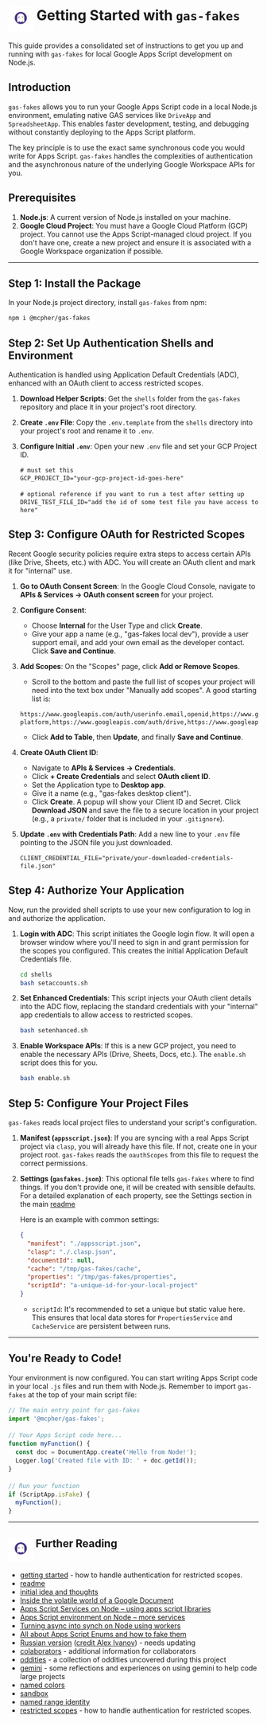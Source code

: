 # <img src="./logo.png" alt="gas-fakes logo" width="50" align="top">  Getting Started with `gas-fakes`

This guide provides a consolidated set of instructions to get you up and running with `gas-fakes` for local Google Apps Script development on Node.js.

## Introduction

`gas-fakes` allows you to run your Google Apps Script code in a local Node.js environment, emulating native GAS services like `DriveApp` and `SpreadsheetApp`. This enables faster development, testing, and debugging without constantly deploying to the Apps Script platform.

The key principle is to use the exact same synchronous code you would write for Apps Script. `gas-fakes` handles the complexities of authentication and the asynchronous nature of the underlying Google Workspace APIs for you.

## Prerequisites

1.  **Node.js**: A current version of Node.js installed on your machine.
2.  **Google Cloud Project**: You must have a Google Cloud Platform (GCP) project. You cannot use the Apps Script-managed cloud project. If you don't have one, create a new project and ensure it is associated with a Google Workspace organization if possible.

---

## Step 1: Install the Package

In your Node.js project directory, install `gas-fakes` from npm:

```sh
npm i @mcpher/gas-fakes
```

## Step 2: Set Up Authentication Shells and Environment

Authentication is handled using Application Default Credentials (ADC), enhanced with an OAuth client to access restricted scopes.

1.  **Download Helper Scripts**: Get the `shells` folder from the `gas-fakes` repository and place it in your project's root directory.

2.  **Create `.env` File**: Copy the `.env.template` from the `shells` directory into your project's root and rename it to `.env`.

3.  **Configure Initial `.env`**: Open your new `.env` file and set your GCP Project ID.

    ```
    # must set this
    GCP_PROJECT_ID="your-gcp-project-id-goes-here"
    
    # optional reference if you want to run a test after setting up
    DRIVE_TEST_FILE_ID="add the id of some test file you have access to here"
    ```

## Step 3: Configure OAuth for Restricted Scopes

Recent Google security policies require extra steps to access certain APIs (like Drive, Sheets, etc.) with ADC. You will create an OAuth client and mark it for "internal" use.

1.  **Go to OAuth Consent Screen**: In the Google Cloud Console, navigate to **APIs & Services -> OAuth consent screen** for your project.

2.  **Configure Consent**:
    *   Choose **Internal** for the User Type and click **Create**.
    *   Give your app a name (e.g., "gas-fakes local dev"), provide a user support email, and add your own email as the developer contact. Click **Save and Continue**.

3.  **Add Scopes**: On the "Scopes" page, click **Add or Remove Scopes**.
    *   Scroll to the bottom and paste the full list of scopes your project will need into the text box under "Manually add scopes". A good starting list is:
    ```
    https://www.googleapis.com/auth/userinfo.email,openid,https://www.googleapis.com/auth/cloud-platform,https://www.googleapis.com/auth/drive,https://www.googleapis.com/auth/spreadsheets,https://www.googleapis.com/auth/documents,https://www.googleapis.com/auth/gmail.labels
    ```
    *   Click **Add to Table**, then **Update**, and finally **Save and Continue**.

4.  **Create OAuth Client ID**:
    *   Navigate to **APIs & Services -> Credentials**.
    *   Click **+ Create Credentials** and select **OAuth client ID**.
    *   Set the Application type to **Desktop app**.
    *   Give it a name (e.g., "gas-fakes desktop client").
    *   Click **Create**. A popup will show your Client ID and Secret. Click **Download JSON** and save the file to a secure location in your project (e.g., a `private/` folder that is included in your `.gitignore`).

5.  **Update `.env` with Credentials Path**: Add a new line to your `.env` file pointing to the JSON file you just downloaded.

    ```
    CLIENT_CREDENTIAL_FILE="private/your-downloaded-credentials-file.json"
    ```

## Step 4: Authorize Your Application

Now, run the provided shell scripts to use your new configuration to log in and authorize the application.

1.  **Login with ADC**: This script initiates the Google login flow. It will open a browser window where you'll need to sign in and grant permission for the scopes you configured. This creates the initial Application Default Credentials file.

    ```bash
    cd shells
    bash setaccounts.sh
    ```

2.  **Set Enhanced Credentials**: This script injects your OAuth client details into the ADC flow, replacing the standard credentials with your "internal" app credentials to allow access to restricted scopes.

    ```bash
    bash setenhanced.sh
    ```

3.  **Enable Workspace APIs**: If this is a new GCP project, you need to enable the necessary APIs (Drive, Sheets, Docs, etc.). The `enable.sh` script does this for you.

    ```bash
    bash enable.sh
    ```

## Step 5: Configure Your Project Files

`gas-fakes` reads local project files to understand your script's configuration.

1.  **Manifest (`appsscript.json`)**: If you are syncing with a real Apps Script project via `clasp`, you will already have this file. If not, create one in your project root. `gas-fakes` reads the `oauthScopes` from this file to request the correct permissions.

2.  **Settings (`gasfakes.json`)**: This optional file tells `gas-fakes` where to find things. If you don't provide one, it will be created with sensible defaults. For a detailed explanation of each property, see the Settings section in the main [readme](README.md)

    Here is an example with common settings:
    ```json
    {
      "manifest": "./appsscript.json",
      "clasp": "./.clasp.json",
      "documentId": null,
      "cache": "/tmp/gas-fakes/cache",
      "properties": "/tmp/gas-fakes/properties",
      "scriptId": "a-unique-id-for-your-local-project"
    }
    ```
    *   `scriptId`: It's recommended to set a unique but static value here. This ensures that local data stores for `PropertiesService` and `CacheService` are persistent between runs.

---

## You're Ready to Code!

Your environment is now configured. You can start writing Apps Script code in your local `.js` files and run them with Node.js. Remember to import `gas-fakes` at the top of your main script file:

```javascript
// The main entry point for gas-fakes
import '@mcpher/gas-fakes';

// Your Apps Script code here...
function myFunction() {
  const doc = DocumentApp.create('Hello from Node!');
  Logger.log('Created file with ID: ' + doc.getId());
}

// Run your function
if (ScriptApp.isFake) {
  myFunction();
}
```

---

## <img src="./logo.png" alt="gas-fakes logo" width="50" align="top">  Further Reading

- [getting started](GETTING_STARTED.md) - how to handle authentication for restricted scopes.
- [readme](README.md)
- [initial idea and thoughts](https://ramblings.mcpher.com/a-proof-of-concept-implementation-of-apps-script-environment-on-node/)
- [Inside the volatile world of a Google Document](https://ramblings.mcpher.com/inside-the-volatile-world-of-a-google-document/)
- [Apps Script Services on Node – using apps script libraries](https://ramblings.mcpher.com/apps-script-services-on-node-using-apps-script-libraries/)
- [Apps Script environment on Node – more services](https://ramblings.mcpher.com/apps-script-environment-on-node-more-services/)
- [Turning async into synch on Node using workers](https://ramblings.mcpher.com/turning-async-into-synch-on-node-using-workers/)
- [All about Apps Script Enums and how to fake them](https://ramblings.mcpher.com/all-about-apps-script-enums-and-how-to-fake-them/)
- [Russian version](README.RU.md) ([credit Alex Ivanov](https://github.com/oshliaer)) - needs updating
- [colaborators](collaborators.md) - additional information for collaborators
- [oddities](oddities.md) - a collection of oddities uncovered during this project
- [gemini](gemini.md) - some reflections and experiences on using gemini to help code large projects
- [named colors](named-colors.md)
- [sandbox](sandbox.md)
- [named range identity](named-range-identity.md)
- [restricted scopes](restricted_scopes.md) - how to handle authentication for restricted scopes.